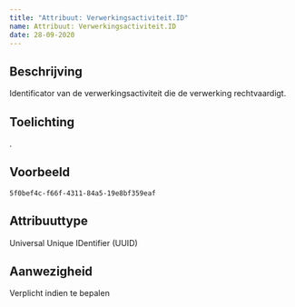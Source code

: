 ```yaml
---
title: "Attribuut: Verwerkingsactiviteit.ID"
name: Attribuut: Verwerkingsactiviteit.ID
date: 28-09-2020
---
```


## Beschrijving
Identificator van de verwerkingsactiviteit die de verwerking rechtvaardigt.

## Toelichting
.

## Voorbeeld
`5f0bef4c-f66f-4311-84a5-19e8bf359eaf`

## Attribuuttype
Universal Unique IDentifier (UUID)

## Aanwezigheid
Verplicht indien te bepalen
